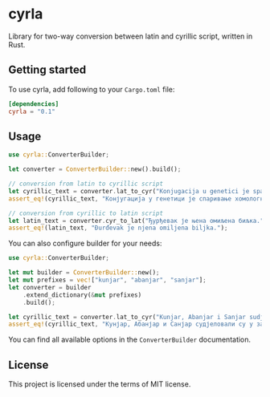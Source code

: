 # cyrla

Library for two-way conversion between latin and cyrillic script, written in Rust.

## Getting started

To use cyrla, add following to your `Cargo.toml` file:

```toml
[dependencies]
cyrla = "0.1"
```

## Usage

```rust
use cyrla::ConverterBuilder;

let converter = ConverterBuilder::new().build();

// conversion from latin to cyrillic script
let cyrillic_text = converter.lat_to_cyr("Konjugacija u genetici je sparivanje homolognih hromozoma u mejozi.");
assert_eq!(cyrillic_text, "Конјугација у генетици је спаривање хомологних хромозома у мејози.");

// conversion from cyrillic to latin script
let latin_text = converter.cyr_to_lat("Ђурђевак је њена омиљена биљка.");
assert_eq!(latin_text, "Đurđevak je njena omiljena biljka.");
```

You can also configure builder for your needs:

```rust
use cyrla::ConverterBuilder;

let mut builder = ConverterBuilder::new();
let mut prefixes = vec!["kunjar", "abanjar", "sanjar"];
let converter = builder
    .extend_dictionary(&mut prefixes)
    .build();

let cyrillic_text = converter.lat_to_cyr("Kunjar, Abanjar i Sanjar sudjelovali su u zadatku.");
assert_eq!(cyrillic_text, "Кунјар, Абанјар и Санјар судјеловали су у задатку.");
```

You can find all available options in the `ConverterBuilder` documentation.

## License

This project is licensed under the terms of MIT license.
